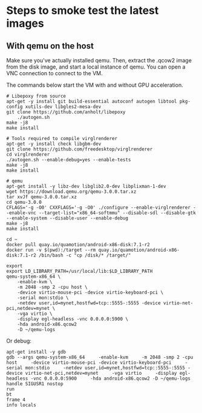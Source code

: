 # Steps to smoke test the latest images

## With qemu on the host

Make sure you've actually installed qemu. Then, extract the .qcow2 image from the disk
image, and start a local instance of qemu. You can open a VNC connection to connect
to the VM.

The commands below start the VM with and without GPU acceleration.

```
# Libepoxy from source
apt-get -y install git build-essential autoconf autogen libtool pkg-config xutils-dev libgles2-mesa-dev
git clone https://github.com/anholt/libepoxy
    ./autogen.sh
make -j8
make install

# Tools required to compile virglrenderer
apt-get -y install check libgbm-dev
git clone https://github.com/freedesktop/virglrenderer
cd virglrenderer
./autogen.sh --enable-debug=yes --enable-tests
make -j8
make install

# qemu
apt-get install -y libz-dev libglib2.0-dev libplixman-1-dev
wget https://download.qemu.org/qemu-3.0.0.tar.xz
tar xvJf qemu-3.0.0.tar.xz
cd qemu-3.0.0
CFLAGS='-g -O0' CXXFLAGS='-g -O0' ./configure --enable-virglrenderer --enable-vnc --target-list="x86_64-softmmu" --disable-sdl --disable-gtk --enable-system --disable-user --enable-debug
make -j8
make install
```

```
cd ~
docker pull quay.io/quamotion/android-x86-disk:7.1-r2
docker run -v $(pwd):/target --rm quay.io/quamotion/android-x86-disk:7.1-r2 /bin/bash -c "cp /disk/* /target/"

export 
export LD_LIBRARY_PATH=/usr/local/lib:$LD_LIBRARY_PATH
qemu-system-x86_64 \
    -enable-kvm \
    -m 2048 -smp 2 -cpu host \
    -device virtio-mouse-pci -device virtio-keyboard-pci \
    -serial mon:stdio \
    -netdev user,id=mynet,hostfwd=tcp::5555-:5555 -device virtio-net-pci,netdev=mynet \
    -vga virtio \
    -display egl-headless -vnc 0.0.0.0:5900 \
    -hda android-x86.qcow2
    -D ~/qemu-logs
```

Or debug:

```
apt-get install -y gdb
gdb --args qemu-system-x86_64     -enable-kvm     -m 2048 -smp 2 -cpu host     -device virtio-mouse-pci -device virtio-keyboard-pci     -serial mon:stdio     -netdev user,id=mynet,hostfwd=tcp::5555-:5555 -device virtio-net-pci,netdev=mynet     -vga virtio     -display egl-headless -vnc 0.0.0.0:5900     -hda android-x86.qcow2 -D ~/qemu-logs
handle SIGUSR1 nostop
run
bt
frame 4
info locals
```

